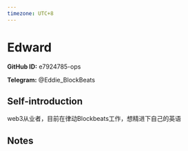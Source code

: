```yaml
---
timezone: UTC+8
---
```


# Edward

**GitHub ID:** e7924785-ops

**Telegram:** @Eddie_BlockBeats

## Self-introduction

web3从业者，目前在律动Blockbeats工作，想精进下自己的英语

## Notes

<!-- Content_START -->


<!-- Content_END -->
